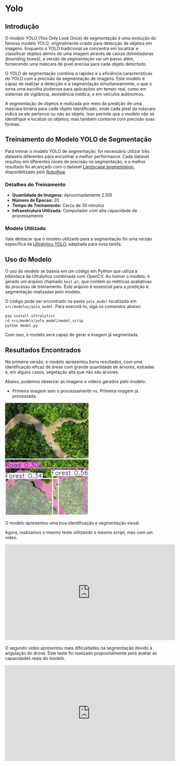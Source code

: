 # Yolo

## Introdução

O modelo YOLO (You Only Look Once) de segmentação é uma evolução do famoso modelo YOLO, originalmente criado para detecção de objetos em imagens. Enquanto o YOLO tradicional se concentra em localizar e classificar objetos dentro de uma imagem através de caixas delimitadoras (bounding boxes), a versão de segmentação vai um passo além, fornecendo uma máscara de pixel precisa para cada objeto detectado.

O YOLO de segmentação combina a rapidez e a eficiência características do YOLO com a precisão da segmentação de imagens. Este modelo é capaz de realizar a detecção e a segmentação simultaneamente, o que o torna uma escolha poderosa para aplicações em tempo real, como em sistemas de vigilância, assistência médica, e em veículos autônomos.

A segmentação de objetos é realizada por meio da predição de uma máscara binária para cada objeto identificado, onde cada pixel da máscara indica se ele pertence ou não ao objeto. Isso permite que o modelo não só identifique e localize os objetos, mas também contorne com precisão suas formas.

## Treinamento do Modelo YOLO de Segmentação

Para treinar o modelo YOLO de segmentação, foi necessário utilizar três datasets diferentes para encontrar a melhor performance. Cada dataset resultou em diferentes níveis de precisão na segmentação, e o melhor resultado foi alcançado com o dataset [Landscape segmentation](https://universe.roboflow.com/myproject-gccot/landscape-segmentation), disponibilizado pelo [Roboflow](https://roboflow.com/).

### Detalhes do Treinamento

- **Quantidade de Imagens:** Aproximadamente 2.100
- **Número de Épocas:** 20
- **Tempo de Treinamento:** Cerca de 30 minutos
- **Infraestrutura Utilizada:** Computador com alta capacidade de processamento

### Modelo Utilizado

Vale destacar que o modelo utilizado para a segmentação foi uma versão específica da [Ultralytics YOLO](https://docs.ultralytics.com/tasks/segment/), adaptada para essa tarefa.


## Uso do Modelo

O uso do modelo se baseia em um código em Python que utiliza a biblioteca da Ultralytics combinada com OpenCV. Ao treinar o modelo, é gerado um arquivo chamado `best.pt`, que contém as métricas avaliativas do processo de treinamento. Este arquivo é essencial para a predição e segmentação realizadas pelo modelo.

O código pode ser encontrado na pasta `yolo_model` localizada em `src/modelos/yolo_model`. Para executá-lo, siga os comandos abaixo:


```
pip install ultralytics
cd src/models/yolo_model/model_scrip
python model.py
```
Com isso, o modelo será capaz de gerar a imagem já segmentada.

## Resultados Encontrados

Na primeira versão, o modelo apresentou bons resultados, com uma identificação eficaz de áreas com grande quantidade de árvores, estradas e, em alguns casos, vegetação alta que não são árvores.

Abaixo, podemos observar as imagens e vídeos gerados pelo modelo:

- Primeira imagem sem o processamento vs. Primeira imagem já processada

![Imagem sem processamento](../../../assets/sprint2/img_no1.jpg) ![Imagem processada](../../../assets/sprint2/img_ye1.jpg)

O modelo apresentou uma boa identificação e segmentação visual.

Agora, realizamos o mesmo teste utilizando o mesmo script, mas com um vídeo.

<iframe width="560" height="315" src="https://www.youtube.com/embed/ofJtLonEPzA?si=sLl2jqDqe10iecS6" title="YouTube video player" frameborder="0" allow="accelerometer; autoplay; clipboard-write; encrypted-media; gyroscope; picture-in-picture; web-share" referrerpolicy="strict-origin-when-cross-origin" allowfullscreen></iframe>

O segundo vídeo apresentou mais dificuldades na segmentação devido à angulação do drone. Este teste foi realizado propositalmente para avaliar as capacidades reais do modelo.

<iframe width="560" height="315" src="https://www.youtube.com/embed/ncu7SWArS9w?si=U9SSy7urY1NnxEdO" title="YouTube video player" frameborder="0" allow="accelerometer; autoplay; clipboard-write; encrypted-media; gyroscope; picture-in-picture; web-share" referrerpolicy="strict-origin-when-cross-origin" allowfullscreen></iframe>
